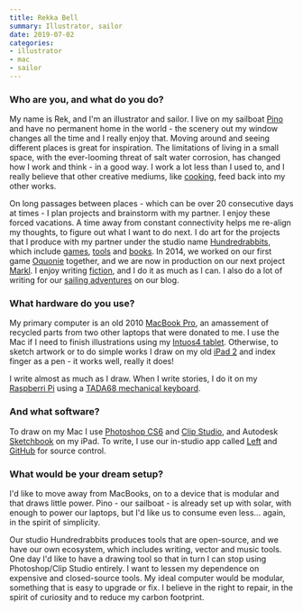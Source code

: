 ```yaml
---
title: Rekka Bell
summary: Illustrator, sailor
date: 2019-07-02
categories:
- illustrator
- mac
- sailor
---
```


### Who are you, and what do you do?

My name is Rek, and I'm an illustrator and sailor. I live on my sailboat [Pino](https://100r.co/pages/pino.html "Rekka and Devine's page about her home/boat.") and have no permanent home in the world - the scenery out my window changes all the time and I really enjoy that. Moving around and seeing different places is great for inspiration. The limitations of living in a small space, with the ever-looming threat of salt water corrosion, has changed how I work and think - in a good way. I work a lot less than I used to, and I really believe that other creative mediums, like [cooking](https://grimgrains.com/ "Rekka and Devine's cooking website."), feed back into my other works.

On long passages between places - which can be over 20 consecutive days at times - I plan projects and brainstorm with my partner. I enjoy these forced vacations. A time away from constant connectivity helps me re-align my thoughts, to figure out what I want to do next. I do art for the projects that I produce with my partner under the studio name [Hundredrabbits](https://100r.co/ "Rekka and Devine's studio."), which include [games](https://100r.co/pages/games.html "Games made by Hundredrabbits."), [tools](https://100r.co/pages/tools.html "Tools made by Hundredrabbits.") and [books](https://100r.co/pages/books.html "Books written by Hundredrabbits."). In 2014, we worked on our first game [Oquonie][] together, and we are now in production on our next project [Markl][]. I enjoy writing [fiction](https://kokorobot.ca/#stories "Rekka's fiction writing."), and I do it as much as I can. I also do a lot of writing for our [sailing adventures](https://100r.co/pages/blog.html "Rekka and Devine's weblog.") on our blog.

### What hardware do you use?

My primary computer is an old 2010 [MacBook Pro][macbook-pro], an amassement of recycled parts from two other laptops that were donated to me. I use the Mac if I need to finish illustrations using my [Intuos4 tablet][intuos]. Otherwise, to sketch artwork or to do simple works I draw on my old [iPad 2][ipad-2] and index finger as a pen - it works well, really it does!

I write almost as much as I draw. When I write stories, I do it on my [Raspberri Pi][raspberry-pi] using a [TADA68 mechanical keyboard][tada68]. 

### And what software?

To draw on my Mac I use [Photoshop CS6][photoshop] and [Clip Studio][clip-studio-paint], and Autodesk [Sketchbook][sketchbook-pro-ios] on my iPad. To write, I use our in-studio app called [Left][] and [GitHub][] for source control. 

### What would be your dream setup?

I'd like to move away from MacBooks, on to a device that is modular and that draws little power. Pino - our sailboat - is already set up with solar, with enough to power our laptops, but I'd like us to consume even less... again, in the spirit of simplicity. 

Our studio Hundredrabbits produces tools that are open-source, and we have our own ecosystem, which includes writing, vector and music tools. One day I'd like to have a drawing tool so that in turn I can stop using Photoshop/Clip Studio entirely. I want to lessen my dependence on expensive and closed-source tools. My ideal computer would be modular, something that is easy to upgrade or fix. I believe in the right to repair, in the spirit of curiosity and to reduce my carbon footprint.

[clip-studio-paint]: http://web.archive.org/web/20230816182254/https://www.clipstudio.net/en/ "A drawing program aimed at manga artists."
[github]: https://github.com/ "A Git code repository service."
[intuos]: https://www.wacom.com/en-us/products/pen-tablets/wacom-intuos "A pen tablet."
[ipad-2]: https://www.apple.com/ipad/ "A tablet device."
[left]: http://web.archive.org/web/20190611040350/https://100r.co/pages/left.html "A minimalist text editor."
[macbook-pro]: https://www.apple.com/macbook-pro/ "A laptop."
[markl]: https://kokorobot.ca/#markl "A fighting game."
[oquonie]: http://web.archive.org/web/20230706220145/https://oquonie.100r.co/ "An adventure game."
[photoshop]: https://www.adobe.com/products/photoshop.html "A bitmap image editor."
[raspberry-pi]: https://en.wikipedia.org/wiki/Raspberry_Pi "A single-board hackable computer."
[sketchbook-pro-ios]: http://web.archive.org/web/20230720145325/https://www.sketchbook.com/apps "A drawing app."
[tada68]: http://web.archive.org/web/20201128195343/https://candykeys.com/product-not-found "A mechanical keyboard."
